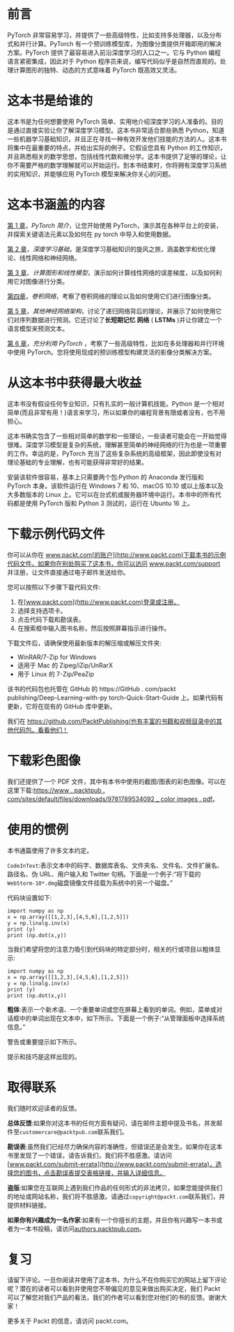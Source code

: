 <title>Preface</title> 

# 前言

PyTorch 非常容易学习，并提供了一些高级特性，比如支持多处理器，以及分布式和并行计算。PyTorch 有一个预训练模型库，为图像分类提供开箱即用的解决方案。PyTorch 提供了最容易进入前沿深度学习的入口之一。它与 Python 编程语言紧密集成，因此对于 Python 程序员来说，编写代码似乎是自然而直观的。处理计算图形的独特、动态的方式意味着 PyTorch 既高效又灵活。

<title>Who this book is for</title> 

# 这本书是给谁的

这本书是为任何想要使用 PyTorch 简单、实用地介绍深度学习的人准备的。目的是通过直接实验让你了解深度学习模型。这本书非常适合那些熟悉 Python，知道一些机器学习基础知识，并且正在寻找一种有效开发他们技能的方法的人。这本书将集中在最重要的特点，并给出实际的例子。它假设您具有 Python 的工作知识，并且熟悉相关的数学思想，包括线性代数和微分学。这本书提供了足够的理论，让你不需要严格的数学理解就可以开始运行。到本书结束时，你将拥有深度学习系统的实用知识，并能够应用 PyTorch 模型来解决你关心的问题。

<title>What this book covers</title> 

# 这本书涵盖的内容

[第 1 章](2d1384b3-ec8a-40f0-96d0-5ac061f08a65.xhtml)，*PyTorch 简介*，让您开始使用 PyTorch，演示其在各种平台上的安装，并探索关键语法元素以及如何在 py torch 中导入和使用数据。

[第 2 章](fc03f00c-2991-4e13-af19-6afbf2eb6ded.xhtml)，*深度学习基础*，是深度学习基础知识的旋风之旅，涵盖数学和优化理论、线性网络和神经网络。

[第 3 章](77e1b6da-e5d6-46a4-8a2c-ee1cfa686cc6.xhtml)、*计算图形和线性模型*，演示如何计算线性网络的误差梯度，以及如何利用它对图像进行分类。

[第四章](a3ca526e-1be7-4891-b763-a77141073ba8.xhtml)，*卷积网络*，考察了卷积网络的理论以及如何使用它们进行图像分类。

[第 5 章](9c33e5cd-daf7-403f-b462-cde997dfaa66.xhtml)，*其他神经网络架构*，讨论了递归网络背后的理论，并展示了如何使用它们对序列数据进行预测。它还讨论了**长短期记忆** **网络** ( **LSTMs** )并让你建立一个语言模型来预测文本。

[第 6 章](459b0641-0fa6-4d51-896e-f9a041fa0c3e.xhtml)，*充分利用 PyTorch* ，考察了一些高级特性，比如在多处理器和并行环境中使用 PyTorch。您将使用现成的预训练模型构建灵活的影像分类解决方案。

<title>To get the most out of this book</title> 

# 从这本书中获得最大收益

这本书没有假设任何专业知识，只有扎实的一般计算机技能。Python 是一个相对简单(而且非常有用！)语言来学习，所以如果你的编程背景有限或者没有，也不用担心。

这本书确实包含了一些相对简单的数学和一些理论，一些读者可能会在一开始觉得很难。深度学习模型是复杂的系统，理解甚至简单的神经网络的行为也是一项重要的工作。幸运的是，PyTorch 充当了这些复杂系统的高级框架，因此即使没有对理论基础的专业理解，也有可能获得非常好的结果。

安装该软件很容易，基本上只需要两个包:Python 的 Anaconda 发行版和 PyTorch 本身。该软件运行在 Windows 7 和 10、macOS 10.10 或以上版本以及大多数版本的 Linux 上。它可以在台式机或服务器环境中运行。本书中的所有代码都是使用 PyTorch 版和 Python 3 测试的，运行在 Ubuntu 16 上。

<title>Download the example code files</title> 

# 下载示例代码文件

你可以从你在 www.packt.com[的账户](http://www.packt.com)下载本书的示例代码文件。如果你在别处购买了这本书，你可以访问 www.packt.com/support 并注册，让文件直接通过电子邮件发送给你。

您可以按照以下步骤下载代码文件:

1.  在[www.packt.com](http://www.packt.com)登录或注册。
2.  选择支持选项卡。
3.  点击代码下载和勘误表。
4.  在搜索框中输入图书名称，然后按照屏幕指示进行操作。

下载文件后，请确保使用最新版本的解压缩或解压文件夹:

*   WinRAR/7-Zip for Windows
*   适用于 Mac 的 Zipeg/iZip/UnRarX
*   用于 Linux 的 7-Zip/PeaZip

该书的代码包也托管在 GitHub 的 https://GitHub . com/packt publishing/Deep-Learning-with-py torch-Quick-Start-Guide 上。如果代码有更新，它将在现有的 GitHub 库中更新。

我们在 https://github.com/PacktPublishing/也有丰富的书籍和视频目录中的其他代码包。看看他们！

<title>Download the color images</title> 

# 下载彩色图像

我们还提供了一个 PDF 文件，其中有本书中使用的截图/图表的彩色图像。可以在这里下载:[https://www . packtpub . com/sites/default/files/downloads/9781789534092 _ color images . pdf](https://www.packtpub.com/sites/default/files/downloads/9781789534092_ColorImages.pdf)。

<title>Conventions used</title> 

# 使用的惯例

本书通篇使用了许多文本约定。

`CodeInText`:表示文本中的码字、数据库表名、文件夹名、文件名、文件扩展名、路径名、伪 URL、用户输入和 Twitter 句柄。下面是一个例子:“将下载的`WebStorm-10*.dmg`磁盘镜像文件挂载为系统中的另一个磁盘。”

代码块设置如下:

```
import numpy as np
x = np.array([[1,2,3],[4,5,6],[1,2,5]]) 
y = np.linalg.inv(x) 
print (y) 
print (np.dot(x,y))
```

当我们希望将您的注意力吸引到代码块的特定部分时，相关的行或项目以粗体显示:

```
import numpy as np
x = np.array([[1,2,3],[4,5,6],[1,2,5]]) 
y = np.linalg.inv(x) 
print (y) 
print (np.dot(x,y))
```

**粗体**:表示一个新术语、一个重要单词或您在屏幕上看到的单词。例如，菜单或对话框中的单词出现在文本中，如下所示。下面是一个例子:“从管理面板中选择系统信息。”

警告或重要提示如下所示。

提示和技巧是这样出现的。

<title>Get in touch</title> 

# 取得联系

我们随时欢迎读者的反馈。

**总体反馈**:如果你对这本书的任何方面有疑问，请在邮件主题中提及书名，并发邮件至`customercare@packtpub.com`联系我们。

**勘误表**:虽然我们已经尽力确保内容的准确性，但错误还是会发生。如果你在这本书里发现了一个错误，请告诉我们，我们将不胜感激。请访问[www.packt.com/submit-errata](http://www.packt.com/submit-errata)，选择您的图书，点击勘误表提交表格链接，并输入详细信息。

**盗版**:如果您在互联网上遇到我们作品的任何形式的非法拷贝，如果您能提供我们的地址或网站名称，我们将不胜感激。请通过`copyright@packt.com`联系我们，并提供材料链接。

**如果你有兴趣成为一名作家**:如果有一个你擅长的主题，并且你有兴趣写一本书或者为一本书投稿，请访问[authors.packtpub.com](http://authors.packtpub.com/)。

<title>Reviews</title> 

# 复习

请留下评论。一旦你阅读并使用了这本书，为什么不在你购买它的网站上留下评论呢？潜在的读者可以看到并使用您不带偏见的意见来做出购买决定，我们 Packt 可以了解您对我们产品的看法，我们的作者可以看到您对他们的书的反馈。谢谢大家！

更多关于 Packt 的信息，请访问 packt.com。